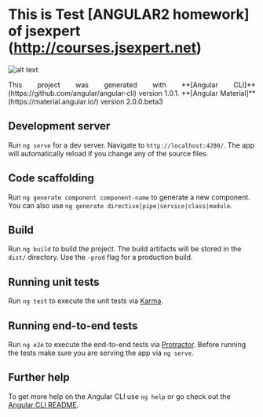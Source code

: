 # This is Test **[ANGULAR2 homework] of jsexpert** (http://courses.jsexpert.net)
![alt text](https://material.angular.io/assets/img/homepage/sprintzerotoapp.svg)
<p align="justify">
This project was generated with **[Angular CLI]**(https://github.com/angular/angular-cli) version 1.0.1.
                                **[Angular Material]** (https://material.angular.io/)     version 2.0.0.beta3  
</p>

## Development server

Run `ng serve` for a dev server. Navigate to `http://localhost:4200/`. The app will automatically reload if you change any of the source files.

## Code scaffolding

Run `ng generate component component-name` to generate a new component. You can also use `ng generate directive|pipe|service|class|module`.

## Build

Run `ng build` to build the project. The build artifacts will be stored in the `dist/` directory. Use the `-prod` flag for a production build.

## Running unit tests

Run `ng test` to execute the unit tests via [Karma](https://karma-runner.github.io).

## Running end-to-end tests

Run `ng e2e` to execute the end-to-end tests via [Protractor](http://www.protractortest.org/).
Before running the tests make sure you are serving the app via `ng serve`.

## Further help

To get more help on the Angular CLI use `ng help` or go check out the [Angular CLI README](https://github.com/angular/angular-cli/blob/master/README.md).